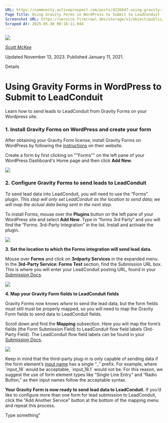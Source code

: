 ```yaml
---
URL: https://community.activeprospect.com/posts/4126647-using-gravity-forms-in-wordpress-to-submit-to-leadconduit
Page Title: Using Gravity Forms in WordPress to Submit to LeadConduit
Screenshot URL: https://service.firecrawl.dev/storage/v1/object/public/media/screenshot-322da732-4f44-4957-93fb-19ea559ec1d8.png
Scraped At: 2025-05-30 00:16:11.044
---
```


[![](https://content1.bloomfire.com/avatars/users/1317000/thumb/thumbnail.png?f=1617311121&Expires=1748567752&Signature=X9fj59kSmWD-4zTnYmepc5gKRqn2PVncexDVa9LApbv-iop7C63UHcLx-fmxxAoLfRrlGiNk-rg7X~UUep8r-a8vX6Tk1P1Bra5LYbgpGLC9HWJBpqE5XIPK4BasUHX4ECchDubxZawERW9evx5dHSjZn1wkV9E9~XY8T4kDPRHDwRQn~DCD7Juh~~yOnadsDl-CUOcQZiZBOlTYMLytIDjBPLpNmADr0avpxQbIwEmHzOpMn~QvpKFhZkCn29EcInQ9YaKnmkoXBT-FopoN74PSKZuhnhN8-uhwLbtvlUlJv~uQYG8ise8NP2nQS~BfpVJiWF1xeERmGTQWG1GzSg__&Key-Pair-Id=APKAIDFCFZ2UHE5LPIUA)](https://community.activeprospect.com/memberships/7557680-scott-mckee)

[_Scott McKee_](https://community.activeprospect.com/memberships/7557680-scott-mckee)

Updated November 13, 2023. Published January 11, 2021.

Details

# Using Gravity Forms in WordPress to Submit to LeadConduit

Learn how to send leads to LeadConduit from Gravity Forms on your Wordpress site.

### 1\. Install Gravity Forms on WordPress and create your form

After obtaining your Gravity Form license, install Gravity Forms on WordPress by following the [instructions](https://docs.gravityforms.com/getting-started/#installing-gravity-forms) on their website.

Create a form by first clicking on ""Forms"" on the left pane of your WordPress Dashboard's Home page and then click **Add New**.

![](https://content1.bloomfire.com/thumbnails/contents/002/456/827/original.png?f=1610396851&Expires=1748567764&Signature=UKhiHP6sd~TkiWCX6vkH61Dk23SZS~c-OHsAh8WI-DQ5QzPyEyn~IYXfRr6D24iL29udHARbIks2PDwooU8IWH~FFCKoXkDtw-HBOh9C5tp6thdlT6i283S~B27XjE0lU5XPLW9HEfYgtO~DXU5YERwh-f1Xeg7phtETFSz6aB2vdUP8dy57dIbV0F5ARif3vVkUaWt6lvG9cn6EjPcmJYKqFV00MXYU09khps2JzHm6fcVRE3H7zQwfq9UqLpXPFtIOO5fLUOVPWj1QA6GAW7cj-U3R6VNXCdo4idwHQCk5ptWTZ8pmqO1VossIi1TEje0BsCUA4X3q9gyFPttDBQ__&Key-Pair-Id=APKAIDFCFZ2UHE5LPIUA)

### 2\. Configure Gravity Forms to send leads to LeadConduit

To send lead data into LeadConduit, you will need to use the “Forms” plugin. _This step will only set LeadConduit as the location to send data; we will map the actual data being sent in the next step._

To install Forms, mouse over the **Plugins** button on the left pane of your WordPress site and select **Add New**. Type in “forms 3rd Party” and you will find the “Forms: 3rd-Party Integration” in the list. Install and activate the plugin.

![](https://content3.bloomfire.com/thumbnails/contents/002/456/838/original.png?f=1610397030&Expires=1748567764&Signature=VxuySremGy6Ecf7ziIUQ0uHgbF-nonFde8t5rADhXe0vYYmX4ya9XTiabk2fO7q94ARF3ZE-zqPRzcYvbhDrfir7NWl9G7wrpHh1xuycpXiC7zFGWoOn1vqCBEn1Z6uPlB2VPf6VYk47pOW6543ApsKXlPiqb4oYogqE8-ldq2kD5fMeAgaAIumhqhyXNswWy4rC90ZFYiHLXJf7WaMex5SHluIEpswG1NSlQ3~hk5O2InuSNSBJFf45KSYXxQxnPHfGmMZDnBdMXwbvHx0ZVulecPAwOjgDmhw5eJabRXmoHzgreFMHvuGcsSOcmTyR3oPJzUnwyaywYxKWI1lkkw__&Key-Pair-Id=APKAIDFCFZ2UHE5LPIUA)

**3\. Set the location to which the Forms integration will send lead data.**

Mouse over **Forms** and click on **3rdparty Services** in the expanded menu. In the **3rd-Party Service: Forms Test** section, find the Submission URL box. This is where you will enter your LeadConduit posting URL, found in your [Submission Docs](https://community.activeprospect.com/posts/4109880-finding-and-using-submission-docs).

![](https://content0.bloomfire.com/thumbnails/contents/002/456/844/original.png?f=1610397242&Expires=1748567764&Signature=LjXzlwfoOL0p28tn8t-1tD8FAFdY7cxuJAiAzatPTmi1djB75FmNwv6xN3zuMpTXKWIuJdfEugqZoFDBkEyeInAKBZ5vhKpNMfK9A7yS0ZYaHHFsQbALxL~DYlGp8SnZmrU~SNZmKqe-h98TGc3gyjtnYS6BjCgaZ-BvcAo5uoKwlcFwUBa6RsTQxaixIzLK6a2WM5CowK5R2PJwlHyvV74PL~GIGmlOkA8PsjiYkZAfQuq28l~ersj4LRp~LDxNJldW8JBlz-pijJDA8WGgHGlzpATucZvQGlhmArhJPVnPoK2lvL7BV9RG~Rg4ZBUOb1fnaHKYZrNrot-4rtmFyw__&Key-Pair-Id=APKAIDFCFZ2UHE5LPIUA)

**4\. Map your Gravity Form fields to LeadConduit fields**

Gravity Forms now knows _where_ to send the lead data, but the form fields must still must be properly mapped, so you will need to map the Gravity Form fields to send data to LeadConduit fields.

Scroll down and find the **Mapping** subsection. Here you will map the form’s fields (the Form Submission Field) to LeadConduit flow field labels (3rd-Party Field). The LeadConduit flow field labels can be found in your [Submission Docs](https://community.activeprospect.com/posts/4109880-finding-and-using-submission-docs).

![](https://content3.bloomfire.com/thumbnails/contents/002/456/858/original.png?f=1610397344&Expires=1748567764&Signature=Z8hFUbzipklXHJCMH54FbS8kgefJZunUf7CjcYB7htUb-fb~39JquYtaAqi7MTgEmVQwC6vwD-neajcUGk6edwraFb-PAwx6fDoutwlY~PeVFpchnl35rjvnoUOEQFrhdSq6ynItPHxTRfmfiN6uNNevLty5rghgBdZgx~DMQxbeWAs7~7OgUdt7Hq78MmZQAKmx4AwcMNlQztAx-FhGo2ZmwqzaZcU9Cyw~wWw5epkTN4g3eMIC27ET91dvCeUaq4X1zhZi1oF8SRYWxHbf6W5uRf2IIIrC48hXArWkbA9VlaZwkcy9J4oOGLuCAxdOGqQzgB7-mNuzgVpgqEyWmQ__&Key-Pair-Id=APKAIDFCFZ2UHE5LPIUA)

Keep in mind that the third-party plug-in is only capable of sending data if the form element’s [input name](https://www.w3schools.com/tags/att_input_name.asp) has a single “\_” prefix. For example, where \`input\_18\` would be acceptable, \`input\_18.1\` would not be. For this reason, we suggest the use of form element types like “Single Line Entry” and “Radio Button,” as their input names follow the acceptable syntax.

**Your Gravity Form is now ready to send lead data to LeadConduit.** If you’d like to configure more than one form for lead submission to LeadConduit, click the “Add Another Service” button at the bottom of the mapping menu and repeat this process.

Type something"

